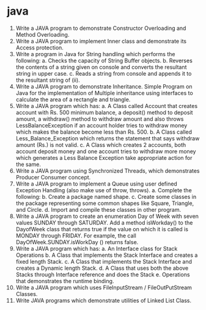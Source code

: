 # java

1. Write a JAVA program to demonstrate Constructor Overloading and Method 
Overloading. 
2. Write a JAVA program to implement Inner class and demonstrate its Access 
protection. 
3. Write a program in Java for String handling which performs the following: 
a. Checks the capacity of String Buffer objects. 
b. Reverses the contents of a string given on console and converts the resultant string 
in upper case. 
c. Reads a string from console and appends it to the resultant string of (ii). 
4. Write a JAVA program to demonstrate Inheritance.
Simple Program on Java for the implementation of Multiple inheritance using interfaces to 
calculate the area of a rectangle and triangle. 
5. Write a JAVA program which has: 
a. A Class called Account that creates account with Rs. 500 minimum balance, a 
deposit() method to deposit amount, a withdraw() method to withdraw amount and 
also throws LessBalanceException if an account holder tries to withdraw money 
which makes the balance become less than Rs. 500. 
b. A Class called Less_Balance_Exception which returns the statement that says 
withdraw amount (Rs.) is not valid. 
c. A Class which creates 2 accounts, both account deposit money and one account tries 
to withdraw more money which generates a Less Balance Exception take 
appropriate action for the same. 
6. Write a JAVA program using Synchronized Threads, which demonstrates Producer 
Consumer concept.
7. Write a JAVA program to implement a Queue using user defined Exception Handling 
(also make use of throw, throws). 
a. Complete the following: 
b. Create a package named shape. 
c. Create some classes in the package representing some common shapes like 
Square, Triangle, and Circle. 
d. Import and compile these classes in other program. 
8. Write a JAVA program to create an enumeration Day of Week with seven values 
SUNDAY through SATURDAY. Add a method isWorkday() to the DayofWeek class 
that returns true if the value on which it is called is MONDAY through FRIDAY. For 
example, the call DayOfWeek.SUNDAY.isWorkDay () returns false. 
9. Write a JAVA program which has:
a. An Interface class for Stack Operations 
b. A Class that implements the Stack Interface and creates a fixed length Stack. 
c. A Class that implements the Stack Interface and creates a Dynamic length Stack. 
d. A Class that uses both the above Stacks through Interface reference and does the 
Stack 
e. Operations that demonstrates the runtime binding. 
10. Write a JAVA program which uses FileInputStream / FileOutPutStream Classes.
11. Write JAVA programs which demonstrate utilities of Linked List Class.
